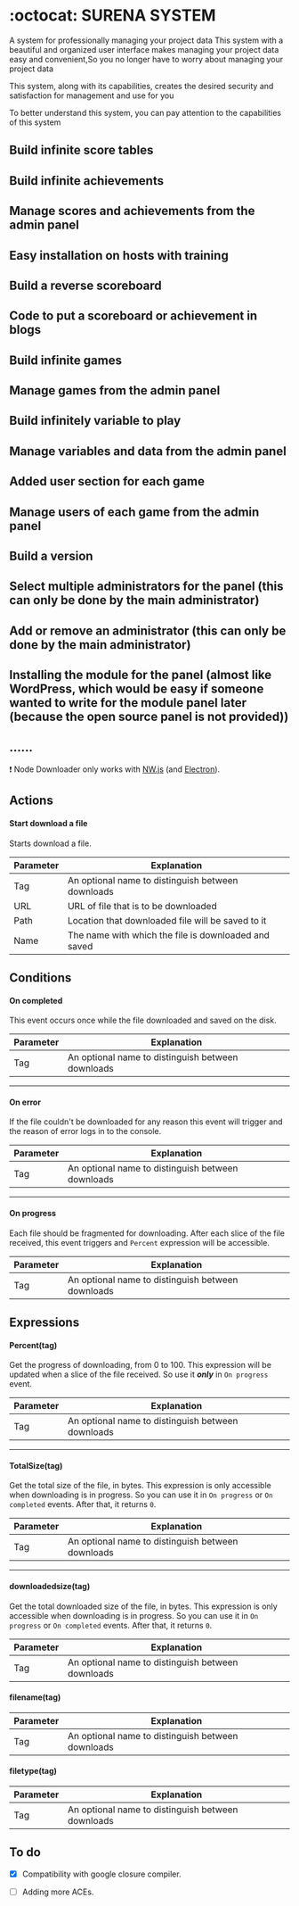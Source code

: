 # :octocat: SURENA SYSTEM

A system for professionally managing your project data
This system with a beautiful and organized user interface makes managing your project data easy and convenient,So you no longer have to worry about managing your project data

This system, along with its capabilities, creates the desired security and satisfaction for management and use for you

To better understand this system, you can pay attention to the capabilities of this system

## Build infinite score tables
## Build infinite achievements
## Manage scores and achievements from the admin panel
## Easy installation on hosts with training
## Build a reverse scoreboard
## Code to put a scoreboard or achievement in blogs
## Build infinite games
## Manage games from the admin panel
## Build infinitely variable to play
## Manage variables and data from the admin panel
## Added user section for each game
## Manage users of each game from the admin panel
## Build a version
## Select multiple administrators for the panel (this can only be done by the main administrator)
## Add or remove an administrator (this can only be done by the main administrator)
## Installing the module for the panel (almost like WordPress, which would be easy if someone wanted to write for the module panel later (because the open source panel is not provided))
## ......

:exclamation: Node Downloader only works with [NW.js](http://nwjs.io) (and [Electron](http://electron.atom.io)).
## Actions
#### Start download a file
Starts download a file.

| Parameter | Explanation                                       |
| --------- | ------------------------------------------------- |
| Tag       | An optional name to distinguish between downloads |
| URL       | URL of file that is to be downloaded              |
| Path      | Location that downloaded file will be saved to it |
| Name      | The name with which the file is downloaded and saved |

## Conditions
#### On completed
This event occurs once while the file downloaded and saved on the disk.

| Parameter | Explanation                                       |
| --------- | ------------------------------------------------- |
| Tag       | An optional name to distinguish between downloads |

___
#### On error
If the file couldn't be downloaded for any reason this event will trigger and the reason of error logs in to the console.

| Parameter | Explanation                                       |
| --------- | ------------------------------------------------- |
| Tag       | An optional name to distinguish between downloads |
___
#### On progress
Each file should be fragmented for downloading. After each slice of the file received, this event triggers and `Percent` expression will be accessible.

| Parameter | Explanation                                       |
| --------- | ------------------------------------------------- |
| Tag       | An optional name to distinguish between downloads |

## Expressions
#### Percent(tag)
Get the progress of downloading, from 0 to 100. This expression will be updated when a slice of the file received. So use it **_only_** in `On progress` event.

| Parameter | Explanation                                       |
| --------- | ------------------------------------------------- |
| Tag       | An optional name to distinguish between downloads |
___
#### TotalSize(tag)
Get the total size of the file, in bytes. This expression is only accessible when downloading is in progress. So you can use it in `On progress` or `On completed` events. After that, it returns `0`.

| Parameter | Explanation                                       |
| --------- | ------------------------------------------------- |
| Tag       | An optional name to distinguish between downloads |
___
#### downloadedsize(tag)
Get the total downloaded size of the file, in bytes. This expression is only accessible when downloading is in progress. So you can use it in `On progress` or `On completed` events. After that, it returns `0`.

| Parameter | Explanation                                       |
| --------- | ------------------------------------------------- |
| Tag       | An optional name to distinguish between downloads |

#### filename(tag)

| Parameter | Explanation                                       |
| --------- | ------------------------------------------------- |
| Tag       | An optional name to distinguish between downloads |

#### filetype(tag)

| Parameter | Explanation                                       |
| --------- | ------------------------------------------------- |
| Tag       | An optional name to distinguish between downloads |

## To do
- [x] Compatibility with google closure compiler.
- [ ] Adding more ACEs.

